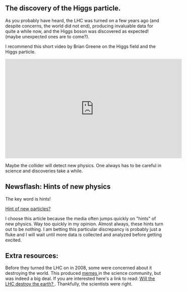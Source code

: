 ## The discovery of the Higgs particle. 

As you probably have heard, the LHC was turned on a few years ago (and despite concerns, the world did not end), producing invaluable data for quite a while now, and the Higgs boson was discovered as expected! (maybe unexpected ones are to come?).

I recommend this short video by Brian Greene on the Higgs field and the Higgs particle.

<iframe allowfullscreen="" frameborder="0" height="315" src="https://www.youtube.com/embed/tcHz3o4t6Rk" width="560"></iframe>

Maybe the collider will detect new physics. One always has to be careful in science and discoveries take a while. 
## Newsflash: Hints of new physics 

The key word is hints!

<a href="https://www.nature.com/news/physicists-excited-by-latest-lhc-anomaly-1.21865" target="_blank">Hint of new particles?</a>

I choose this article because the media often jumps quickly on "hints" of new physics. Way too quickly in my opinion. Almost always, these hints turn out to be nothing. I am betting this particular discrepancy is probably just a fluke and I will wait until more data is collected and analyzed before getting excited.

## Extra resources:
Before they turned the LHC on in 2008, some were concerned about it destroying the world. This produced <a href="http://hasthelargehadroncolliderdestroyedtheworldyet.com/">memes </a> in the science community, but was indeed a big deal. If you are interested here's a link to read: <a href="http://www.businessinsider.com/will-the-lhc-destroy-the-earth-2015-4" target="_blank"> Will the LHC destroy the earth? </a>. Thankfully, the scientists were right. 


